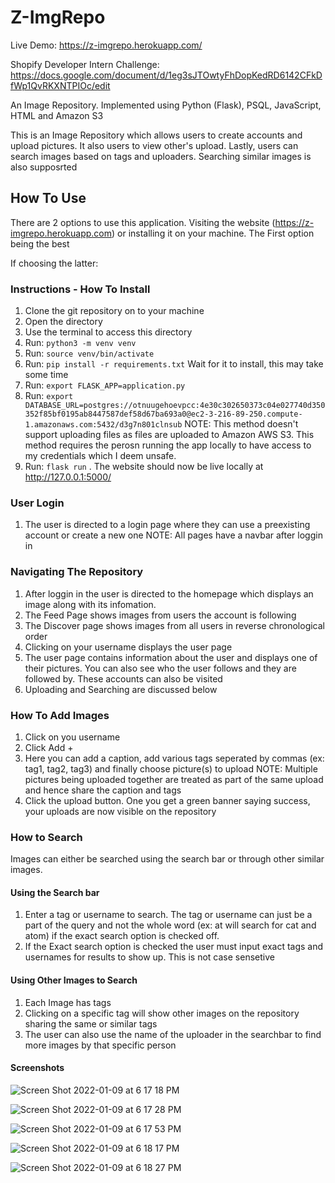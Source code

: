 
# Z-ImgRepo

Live Demo: https://z-imgrepo.herokuapp.com/

Shopify Developer Intern Challenge: https://docs.google.com/document/d/1eg3sJTOwtyFhDopKedRD6142CFkDfWp1QvRKXNTPIOc/edit

An Image Repository. Implemented using Python (Flask), PSQL, JavaScript, HTML and Amazon S3

This is an Image Repository which allows users to create accounts and upload pictures. It also users to view other's upload. Lastly, users can search images based on tags and uploaders. Searching similar images is also supposrted

## How To Use 
There are 2 options to use this application. Visiting the website (https://z-imgrepo.herokuapp.com) or installing it on your machine. The First option being the best

If choosing the latter:
### Instructions - How To Install
1. Clone the git repository on to your machine
2. Open the directory
3. Use the terminal to access this directory
4. Run: `python3 -m venv venv`
5. Run: `source venv/bin/activate`
6. Run: `pip install -r requirements.txt` Wait for it to install, this may take some time
7. Run: `export FLASK_APP=application.py`
8. Run: `export DATABASE_URL=postgres://otnuugehoevpcc:4e30c302650373c04e027740d350352f85bf0195ab8447587def58d67ba693a0@ec2-3-216-89-250.compute-1.amazonaws.com:5432/d3g7n801clnsub`
NOTE: This method doesn't support uploading files as files are uploaded to Amazon AWS S3. This method requires the perosn running the app locally to have access to my credentials which I deem unsafe.
9. Run: `flask run` . The website should now be live locally at http://127.0.0.1:5000/

### User Login
1. The user is directed to a login page where they can use a preexisting account or create a new one
NOTE: All pages have a navbar after loggin in

### Navigating The Repository
1. After loggin in the user is directed to the homepage which displays an image along with its infomation.
2. The Feed Page shows images from users the account is following
3. The Discover page shows images from all users in reverse chronological order
4. Clicking on your username displays the user page
5. The user page contains information about the user and displays one of their pictures. You can also see who the user follows and they are followed by. These accounts can also be visited
6. Uploading and Searching are discussed below

### How To Add Images
1. Click on you username
2. Click Add +
3. Here you can add a caption, add various tags seperated by commas (ex: tag1, tag2, tag3) and finally choose picture(s) to upload
NOTE: Multiple pictures being uploaded together are treated as part of the same upload and hence share the caption and tags
4. Click the upload button. One you get a green banner saying success, your uploads are now visible on the repository

### How to Search
Images can either be searched using the search bar or through other similar images.

#### Using the Search bar
1. Enter a tag or username to search. The tag or username can just be a part of the query and not the whole word (ex: at will search for cat and atom) if the exact search option is checked off.
2. If the Exact search option is checked the user must input exact tags and usernames for results to show up. This is not case sensetive

#### Using Other Images to Search
1. Each Image has tags
2. Clicking on a specific tag will show other images on the repository sharing the same or similar tags
3. The user can also use the name of the uploader in the searchbar to find more images by that specific person

#### Screenshots

![Screen Shot 2022-01-09 at 6 17 18 PM](https://user-images.githubusercontent.com/60079441/148705283-a22ea1b1-ed13-44e5-b887-7f12de9886fb.png)

![Screen Shot 2022-01-09 at 6 17 28 PM](https://user-images.githubusercontent.com/60079441/148705299-bbe73d2a-2cf3-427a-a8c3-8bf489058d9c.png)

![Screen Shot 2022-01-09 at 6 17 53 PM](https://user-images.githubusercontent.com/60079441/148705305-9b62dbee-4f04-490a-911a-630c705347cc.png)

![Screen Shot 2022-01-09 at 6 18 17 PM](https://user-images.githubusercontent.com/60079441/148705314-15b29780-9f99-479b-b4ed-1b277f0ebfba.png)

![Screen Shot 2022-01-09 at 6 18 27 PM](https://user-images.githubusercontent.com/60079441/148705317-1a897740-2e8d-4f93-97d7-e9b7f2433eb1.png)

